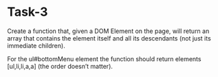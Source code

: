 # Task-3
Create a function that, given a DOM Element on the page, will return an array that contains the element itself and all its descendants (not just its immediate children).

For the ul#bottomMenu element the function should return elements [ul,li,li,a,a] (the order doesn’t matter).
